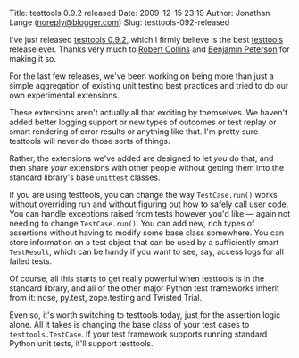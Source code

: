Title: testtools 0.9.2 released
Date: 2009-12-15 23:19
Author: Jonathan Lange (noreply@blogger.com)
Slug: testtools-092-released

I've just released [testtools
0.9.2](http://pypi.python.org/pypi/testtools/0.9.2), which I firmly
believe is the best [testtools](https://launchpad.net/testtools) release
ever. Thanks very much to [Robert
Collins](http://rbtcollins.wordpress.com/) and [Benjamin
Peterson](http://pybites.blogspot.com/) for making it so.

<div>

For the last few releases, we've been working on being more than just a
simple aggregation of existing unit testing best practices and tried to
do our own experimental extensions.

</div>

<div>

These extensions aren't actually all that exciting by themselves. We
haven't added better logging support or new types of outcomes or test
replay or smart rendering of error results or anything like that. I'm
pretty sure testtools will never do those sorts of things.

</div>

<div>

Rather, the extensions we've added are designed to let *you* do that,
and then share *your* extensions with other people without getting them
into the standard library's base `unittest` classes.

</div>

<div>

If you are using testtools, you can change the way `TestCase.run()`
works without overriding run and without figuring out how to safely call
user code. You can handle exceptions raised from tests however you'd
like — again not needing to change `TestCase.run()`. You can add new,
rich types of assertions without having to modify some base class
somewhere. You can store information on a test object that can be used
by a sufficiently smart `TestResult`, which can be handy if you want to
see, say, access logs for all failed tests.

</div>

<div>

Of course, all this starts to get really powerful when testtools is in
the standard library, and all of the other major Python test frameworks
inherit from it: nose, py.test, zope.testing and Twisted Trial.

</div>

<div>

Even so, it's worth switching to testtools today, just for the assertion
logic alone. All it takes is changing the base class of your test cases
to `testtools.TestCase`. If your test framework supports running
standard Python unit tests, it'll support testtools.

</div>
